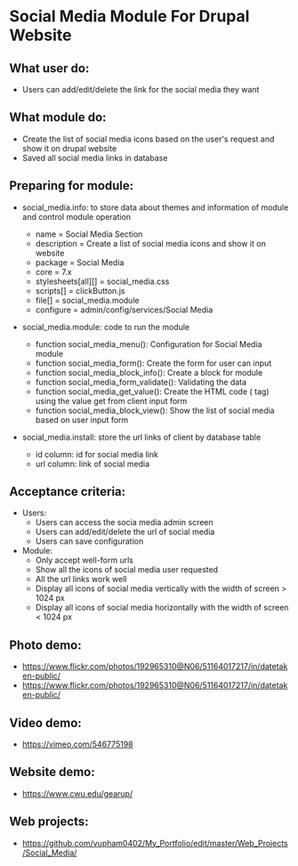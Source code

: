 # Social Media Module For Drupal Website

## What user do:
   - Users can add/edit/delete the link for the social media they want

## What module do:
   - Create the list of social media icons based on the user's request and show it on drupal website
   - Saved all social media links in database

## Preparing for module:
   - social_media.info: to store data about themes and information of module and control module operation
        + name = Social Media Section
        + description = Create a list of social media icons and show it on website
        + package = Social Media
        + core = 7.x
        + stylesheets[all][] = social_media.css
        + scripts[] = clickButton.js
        + file[] = social_media.module  
        + configure = admin/config/services/Social Media
    
   - social_media.module: code to run the module 
        + function social_media_menu(): Configuration for Social Media module
        + function social_media_form(): Create the form for user can input
        + function social_media_block_info(): Create a block for module
        + function social_media_form_validate(): Validating the data
        + function social_media_get_value(): Create the HTML code (<a> tag) using the value get from client input form
        + function social_media_block_view(): Show the list of social media based on user input form
    
   - social_media.install: store the url links of client by database table
        + id column: id for social media link
        + url column: link of social media

## Acceptance criteria:
   - Users:
        + Users can access the socia media admin screen
        + Users can add/edit/delete the url of social media
        + Users can save configuration
   - Module:
        + Only accept well-form urls
        + Show all the icons of social media user requested
        + All the url links work well
        + Display all icons of social media vertically with the width of screen > 1024 px
        + Display all icons of social media horizontally with the width of screen < 1024 px

## Photo demo:
   - https://www.flickr.com/photos/192965310@N06/51164017217/in/datetaken-public/
   - https://www.flickr.com/photos/192965310@N06/51164017217/in/datetaken-public/
  
## Video demo:
   - https://vimeo.com/546775198

## Website demo:
   - https://www.cwu.edu/gearup/
  
## Web projects:
   - https://github.com/vupham0402/My_Portfolio/edit/master/Web_Projects/Social_Media/
 


    
